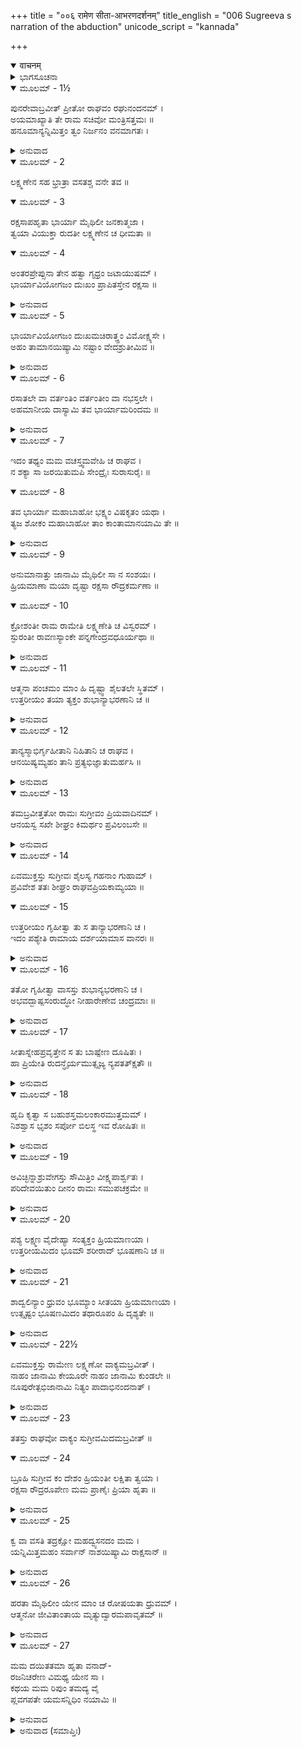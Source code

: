 +++
title = "००६ रामेण सीता-आभरणदर्शनम्"
title_english = "006 Sugreeva s narration of the abduction"
unicode_script = "kannada"

+++
<details open><summary>वाचनम्</summary>

<div class="audioEmbed"  caption="श्रीराम-हरिसीताराममूर्ति-घनपाठिभ्यां वचनम्" src="https://archive.org/download/Ramayana-recitation-Sriram-harisItArAmamUrti-Ghanapaati-v2/Kanda_4/Kanda_4_KSK-006-Sita_Abharana_Darshanam_0.mp3"></div>
</details>



<details><summary>ಭಾಗಸೂಚನಾ</summary>

ಸುಗ್ರೀವನು ಶ್ರೀರಾಮನಿಗೆ ಸೀತೆಯ ಒಡವೆಗಳನ್ನು ತೋರಿಸಿದುದು, ಶ್ರೀರಾಮನ ಶೋಕ ಹಾಗೂ ರೋಷಪೂರ್ಣ ವಚನ
</details>

<details open><summary>ಮೂಲಮ್ - 1½</summary>

ಪುನರೇವಾಬ್ರವೀತ್ ಪ್ರೀತೋ ರಾಘವಂ ರಘುನಂದನಮ್ ।  
ಅಯಮಾಖ್ಯಾತಿ ತೇ ರಾಮ ಸಚಿವೋ ಮಂತ್ರಿಸತ್ತಮಃ ॥  
ಹನೂಮಾನ್ಯನ್ನಿಮಿತ್ತಂ ತ್ವಂ ನಿರ್ಜನಂ ವನಮಾಗತಃ ।
</details>

<details><summary>ಅನುವಾದ</summary>

ಸುಗ್ರೀವನು ಪುನಃ ಪ್ರಸನ್ನತೆಯಿಂದ ರಘುಕುಲನಂದನ ಶ್ರೀರಾಮಚಂದ್ರನಲ್ಲಿ ಹೇಳಿದನು-ಶ್ರೀರಾಮಾ! ನನ್ನ ಮಂತ್ರಿಗಳಲ್ಲಿ ಶ್ರೇಷ್ಠ ಸಚಿವ ಈ ಹನುಮಂತನು ನಿಮ್ಮ ವಿಷಯದಲ್ಲಿ ನೀವು ಈ ನಿರ್ಜನ ಕಾಡಿಗೆ ಬಂದ ಎಲ್ಲ ವೃತ್ತಾಂತವನ್ನು ಹೇಳಿರುವನು.॥1½॥
</details>

<details open><summary>ಮೂಲಮ್ - 2</summary>

ಲಕ್ಷ್ಮಣೇನ ಸಹ ಭ್ರಾತ್ರಾ ವಸತಶ್ಚ ವನೇ ತವ ॥
</details>

<details open><summary>ಮೂಲಮ್ - 3</summary>

ರಕ್ಷಸಾಪಹೃತಾ ಭಾರ್ಯಾ ಮೈಥಿಲೀ ಜನಕಾತ್ಮಜಾ ।  
ತ್ವಯಾ ವಿಯುಕ್ತಾ ರುದತೀ ಲಕ್ಷ್ಮಣೇನ ಚ ಧೀಮತಾ ॥
</details>

<details open><summary>ಮೂಲಮ್ - 4</summary>

ಅಂತರಪ್ರೇಪ್ಸುನಾ ತೇನ ಹತ್ವಾ ಗೃಧ್ರಂ ಜಟಾಯುಷಮ್ ।  
ಭಾರ್ಯಾವಿಯೋಗಜಂ ದುಃಖಂ ಪ್ರಾಪಿತಸ್ತೇನ ರಕ್ಷಸಾ ॥
</details>

<details><summary>ಅನುವಾದ</summary>

ನೀನು ಲಕ್ಷ್ಮಣನೊಂದಿಗೆ ವನದಲ್ಲಿ ವಾಸಿಸುತ್ತಿದ್ದಾಗ ರಾಕ್ಷಸ ರಾವಣನು ನಿನ್ನ ಪತ್ನೀ ಮಿಥಿಲೇಶ ಕುಮಾರಿ ಜನಕನಂದಿನೀ ಸೀತೆಯನ್ನು ಕದ್ದುಕೊಂಡು ಹೋದನು. ಆ ಸಮಯದಲ್ಲಿ ನೀನು ಆಕೆಯಿಂದ ಅಗಲಿದ್ದೆ ಮತ್ತು ಲಕ್ಷ್ಮಣನೂ ಆಕೆಯೊಬ್ಬಳನ್ನೇ ಬಿಟ್ಟು ಹೊರಟುಹೋಗಿದ್ದನು. ರಾಕ್ಷಸನು ಇದೇ ಸಂದರ್ಭದ ನಿರೀಕ್ಷೆಯಲ್ಲಿದ್ದನು. ಅವನು ಗೃಧ್ರ ಜಟಾಯುವನ್ನು ಕೊಂದು, ಅಳುತ್ತಿರುವ ಸೀತೆಯನ್ನು ಅಪಹರಿಸಿದನು. ಹೀಗೆ ಆ ರಾಕ್ಷಸನು ನಿನ್ನನ್ನು ಪತ್ನೀ ವಿಯೋಗದಲ್ಲಿ ಕೆಡಹಿದನು.॥2-4॥
</details>

<details open><summary>ಮೂಲಮ್ - 5</summary>

ಭಾರ್ಯಾವಿಯೋಗಜಂ ದುಃಖಮಚಿರಾತ್ತ್ತಂ ವಿಮೋಕ್ಷ್ಯಸೇ ।  
ಅಹಂ ತಾಮಾನಯಿಷ್ಯಾಮಿ ನಷ್ಟಾಂ ವೇದಶ್ರುತೀಮಿವ ॥
</details>

<details><summary>ಅನುವಾದ</summary>

ಆದರೆ ಈ ಪತ್ನೀ ವಿಯೋಗದ ದುಃಖದಿಂದ ನೀನು ಬೇಗನೇ ಮುಕ್ತನಾಗುವೆ. ರಾಕ್ಷಸನು ಅಪಹರಿಸಿದ ವೇದವಾಣಿಯಂತಿರುವ ನಿನ್ನ ಪತ್ನಿಯನ್ನು ಹಿಂದಕ್ಕೆ ತಂದುಕೊಡುವೆನು.॥5॥
</details>

<details open><summary>ಮೂಲಮ್ - 6</summary>

ರಸಾತಲೇ ವಾ ವರ್ತಂತಿಂ ವರ್ತಂತೀಂ ವಾ ನಭಸ್ತಲೇ ।  
ಅಹಮಾನೀಯ ದಾಸ್ಯಾಮಿ ತವ ಭಾರ್ಯಾಮರಿಂದಮ ॥
</details>

<details><summary>ಅನುವಾದ</summary>

ಶತ್ರುದಮನ ಶ್ರೀರಾಮಾ! ನಿನ್ನ ಪತ್ನೀ ಸೀತೆಯು ಪಾತಾಳದಲ್ಲಿರಲಿ, ಆಕಾಶದಲ್ಲಿರಲೀ, ನಾನು ಆಕೆಯನ್ನು ಹುಡುಕಿ ತಂದು ನಿನ್ನ ಸೇವೆಯಲ್ಲಿ ಅರ್ಪಿಸುವೆನು.॥6॥
</details>

<details open><summary>ಮೂಲಮ್ - 7</summary>

ಇದಂ ತಥ್ಯಂ ಮಮ ವಚಸ್ತ್ವಮವೇಹಿ ಚ ರಾಘವ ।  
ನ ಶಕ್ಯಾ ಸಾ ಜರಯಿತುಮಪಿ ಸೇಂದ್ರೈಃ ಸುರಾಸುರೈಃ ॥
</details>

<details open><summary>ಮೂಲಮ್ - 8</summary>

ತವ ಭಾರ್ಯಾ ಮಹಾಬಾಹೋ ಭಕ್ಷ್ಯಂ ವಿಷಕೃತಂ ಯಥಾ ।  
ತ್ಯಜ ಶೋಕಂ ಮಹಾಬಾಹೋ ತಾಂ ಕಾಂತಾಮಾನಯಾಮಿ ತೇ ॥
</details>

<details><summary>ಅನುವಾದ</summary>

ರಘುನಂದನ! ನೀನು ನನ್ನ ಮಾತನ್ನು ನಿಜವೆಂದೇ ತಿಳಿ. ಮಹಾಬಾಹೋ! ನಿನ್ನ ಪತ್ನಿಯು ವಿಷಮಿಶ್ರಿತ ಊಟದಂತೆ ಬೇರೆಯವರಿಗೆ ಅಗ್ರಾಹ್ಯಳಾಗಿದ್ದಾಳೆ. ಇಂದ್ರಸಹಿತ ಸಮಸ್ತ ದೇವತೆಗಳು ಮತ್ತು ಅಸುರರೂ ಆಕೆಯನ್ನು ಜೀರ್ಣಿಸಿಕೊಳ್ಳಲಾರರು. ನೀನು ಶೋಕವನ್ನು ತ್ಯಜಿಸು. ನಾನು ನಿನ್ನ ಪ್ರಾಣವಲ್ಲಭೆಯನ್ನು ಅವಶ್ಯವಾಗಿ ತಂದುಕೊಡುವೆನು.॥7-8॥
</details>

<details open><summary>ಮೂಲಮ್ - 9</summary>

ಅನುಮಾನಾತ್ತು ಜಾನಾಮಿ ಮೈಥಿಲೀ ಸಾ ನ ಸಂಶಯಃ ।  
ಹ್ರಿಯಮಾಣಾ ಮಯಾ ದೃಷ್ಟಾ ರಕ್ಷಸಾ ರೌದ್ರಕರ್ಮಣಾ ॥
</details>

<details open><summary>ಮೂಲಮ್ - 10</summary>

ಕ್ರೋಶಂತೀ ರಾಮ ರಾಮೇತಿ ಲಕ್ಷ್ಮಣೇತಿ ಚ ವಿಸ್ವರಮ್ ।  
ಸ್ಫುರಂತೀ ರಾವಣಸ್ಯಾಂಕೇ ಪನ್ನಗೇಂದ್ರವಧೂರ್ಯಥಾ ॥
</details>

<details><summary>ಅನುವಾದ</summary>

ಭಯಂಕರ ಕರ್ಮಮಾಡುವ ಯಾರೋ ರಾಕ್ಷಸನು ಯಾವುದೋ ಸ್ತ್ರೀಯನ್ನು ಎತ್ತಿಕೊಂಡು ಹೋಗುವುದನ್ನು ಒಂದು ದಿನ ನಾನು ನೋಡಿದ್ದೆ. ನಾನು ಅನುಮಾನದಿಂದ ಅವಳೇ, ಮಿಥಿಲೇಶಕುಮಾರಿ ಸೀತೆ ಎಂದು ತಿಳಿಯುತ್ತೇನೆ, ಇದರಲ್ಲಿ ಸಂಶಯವೇ ಇಲ್ಲ; ಏಕೆಂದರೆ ಅವಳು ಗದ್ಗದ ಸ್ವರದಲ್ಲಿ ‘ಹಾ ರಾಮಾ! ಹಾ ರಾಮಾ! ಹಾ ಲಕ್ಷ್ಮಣಾ! ಎಂದು ಕೂಗುತ್ತಿದ್ದಳು ಹಾಗೂ ರಾವಣನ ಕೈಯಲ್ಲಿ ನಾಗರಾಜ ವಧೂ (ನಾಗಿಣಿ)ವಿನಂತೆ ಒದ್ದಾಡುತ್ತಾ ಪ್ರಕಾಶಿತವಾಗಿದ್ದಳು.॥9-10॥
</details>

<details open><summary>ಮೂಲಮ್ - 11</summary>

ಆತ್ಮನಾ ಪಂಚಮಂ ಮಾಂ ಹಿ ದೃಷ್ಟ್ವಾ ಶೈಲತಲೇ ಸ್ಥಿತಮ್ ।  
ಉತ್ತರೀಯಂ ತಯಾ ತ್ಯಕ್ತಂ ಶುಭಾನ್ಯಾಭರಣಾನಿ ಚ ॥
</details>

<details><summary>ಅನುವಾದ</summary>

ನಾಲ್ಕು ಮಂತ್ರಿಗಳೊಂದಿಗೆ ಐದನೆಯವನಾದ ನಾನು ಈ ಪರ್ವತದಲ್ಲಿ ಕುಳಿತಿದ್ದೆ. ನನ್ನನ್ನು ನೋಡುತ್ತಲೇ ದೇವೀ ಸೀತೆಯು ಮೇಲ್ಹೊದಿಕೆ ಮತ್ತು ಕೆಲವು ಸುಂದರ ಒಡವೆಗಳನ್ನು ಮೇಲಿನಿಂದ ಬೀಳಿಸಿದಳು.॥11॥
</details>

<details open><summary>ಮೂಲಮ್ - 12</summary>

ತಾನ್ಯಸ್ಮಾಭಿರ್ಗೃಹೀತಾನಿ ನಿಹಿತಾನಿ ಚ ರಾಘವ ।  
ಆನಯಿಷ್ಯಮ್ಯಹಂ ತಾನಿ ಪ್ರತ್ಯಭಿಜ್ಞಾತುಮರ್ಹಸಿ ॥
</details>

<details><summary>ಅನುವಾದ</summary>

ರಘುನಂದನ! ಅವೆಲ್ಲ ವಸ್ತುಗಳು ನಾವು ಇಟ್ಟುಕೊಂಡೆವು. ನಾನು ಈಗಲೇ ಅವನ್ನು ತರುತ್ತೇನೆ, ನೀನು ಅವನ್ನು ಗುರುತಿಸಬಲ್ಲೆ.॥12॥
</details>

<details open><summary>ಮೂಲಮ್ - 13</summary>

ತಮಬ್ರವೀತ್ತತೋ ರಾಮಃ ಸುಗ್ರೀವಂ ಪ್ರಿಯವಾದಿನಮ್ ।  
ಆನಯಸ್ವ ಸಖೇ ಶೀಘ್ರಂ ಕಿಮರ್ಥಂ ಪ್ರವಿಲಂಬಸೇ ॥
</details>

<details><summary>ಅನುವಾದ</summary>

ಆಗ ಶ್ರೀರಾಮನು ಈ ಪ್ರಿಯ ಸಂವಾದ ಹೇಳಿದ ಸುಗ್ರೀವನಲ್ಲಿ ಹೇಳಿದನು - ಸಖನೇ! ಬೇಗ ತೆಗೆದುಕೊಂಡು ಬಾ, ಏಕೆ ತಡ ಮಾಡುತ್ತಿರುವೆ.॥13॥
</details>

<details open><summary>ಮೂಲಮ್ - 14</summary>

ಏವಮುಕ್ತಸ್ತು ಸುಗ್ರೀವಃ ಶೈಲಸ್ಯ ಗಹನಾಂ ಗುಹಾಮ್ ।  
ಪ್ರವಿವೇಶ ತತಃ ಶೀಘ್ರಂ ರಾಘವಪ್ರಿಯಕಾಮ್ಯಯಾ ॥
</details>

<details open><summary>ಮೂಲಮ್ - 15</summary>

ಉತ್ತರೀಯಂ ಗೃಹೀತ್ವಾ ತು ಸ ತಾನ್ಯಾಭರಣಾನಿ ಚ ।  
ಇದಂ ಪಶ್ಯೇತಿ ರಾಮಾಯ ದರ್ಶಯಾಮಾಸ ವಾನರಃ ॥
</details>

<details><summary>ಅನುವಾದ</summary>

ಅವನು ಹೀಗೆ ಹೇಳಿದಾಗ ಸುಗ್ರೀವನು ಕೂಡಲೇ ಶ್ರೀರಾಮಚಂದ್ರನಿಗೆ ಪ್ರಿಯವನ್ನು ಮಾಡಲು ಪರ್ವತದ ಒಂದು ಗಹನ ಗುಹೆಗೆ ಹೋಗಿ ಮೇಲ್ಹೊದಿಕೆ ಮತ್ತು ಆ ಆಭೂಷಣಗಳನ್ನು ತೆಗೆದುಕೊಂಡು ಬಂದು-‘ತೆಗೆದುಕೋ ಇದನ್ನು ನೋಡು’ ಎಂದು ಹೇಳಿ ಶ್ರೀರಾಮನಿಗೆ ಎಲ್ಲ ಆಭೂಷಣಗಳನ್ನು ತೋರಿಸಿದನು.॥14-15॥
</details>

<details open><summary>ಮೂಲಮ್ - 16</summary>

ತತೋ ಗೃಹೀತ್ವಾ ವಾಸಸ್ತು ಶುಭಾನ್ಯಭರಣಾನಿ ಚ ।  
ಅಭವದ್ಬಾಷ್ಪಸಂರುದ್ಧೋ ನೀಹಾರೇಣೇವ ಚಂದ್ರಮಾಃ ॥
</details>

<details><summary>ಅನುವಾದ</summary>

ಆ ವಸ್ತ್ರ ಹಾಗೂ ಸುಂದರ ಆಭೂಷಣಗಳನ್ನು ಪಡೆದು ಶ್ರೀರಾಮನು ಮಂಜಿನಿಂದ ಮುಚ್ಚಿದ ಚಂದ್ರನಂತೆ ಕಂಬನಿಗಳಿಂದ ಕೂಡಿದನು. 116॥
</details>

<details open><summary>ಮೂಲಮ್ - 17</summary>

ಸೀತಾಸ್ನೇಹಪ್ರವೃತ್ತೇನ ಸ ತು ಬಾಷ್ಪೇಣ ದೂಷಿತಃ ।  
ಹಾ ಪ್ರಿಯೇತಿ ರುದನ್ಧೈರ್ಯಮುತ್ಸೃಜ್ಯ ನ್ಯಪತತ್ಕ್ಷಿತೌ ॥
</details>

<details><summary>ಅನುವಾದ</summary>

ಸೀತೆಯ ಸ್ನೇಹದಿಂದ ಹರಿಯುತ್ತಿರುವ ಕಂಬನಿಗಳಿಂದ ಅವನ ಮುಖ ಮತ್ತು ವಕ್ಷಃ ಸ್ಥಳವು ಒದ್ದೆಯಾಯಿತು. ಅವನು ‘ಹಾ ಪ್ರಿಯೇ!’ ಎಂದು ಹೇಳಿ ಅಳತೊಡಗಿ, ಧೈರ್ಯವಡಗಿ ನೆಲಕ್ಕೆ ಕುಸಿದನು.॥17॥
</details>

<details open><summary>ಮೂಲಮ್ - 18</summary>

ಹೃದಿ ಕೃತ್ವಾ ಸ ಬಹುಶಸ್ತಮಲಂಕಾರಮುತ್ತಮಮ್ ।  
ನಿಶಶ್ವಾಸ ಭೃಶಂ ಸರ್ಪೋ ಬಿಲಸ್ಥ ಇವ ರೋಷಿತಃ ॥
</details>

<details><summary>ಅನುವಾದ</summary>

ಆ ಉತ್ತಮ ಆಭೂಷಣಗಳನ್ನು ಪದೇ-ಪದೇ ಎದೆಗೊತ್ತಿಕೊಂಡು ಅವನು ಹುತ್ತದಲ್ಲಿ ಕುಳಿತ ರೋಷಗೊಂಡ ಸರ್ಪದಂತೆ ಜೋರು-ಜೋರಾಗಿ ನಿಟ್ಟುಸಿರುಬಿಡತೊಡಗಿದನು.॥18॥
</details>

<details open><summary>ಮೂಲಮ್ - 19</summary>

ಅವಿಚ್ಛಿನ್ನಾಶ್ರುವೇಗಸ್ತು ಸೌಮಿತ್ರಿಂ ವೀಕ್ಷ್ಯಪಾರ್ಶ್ವತಃ ।  
ಪರಿದೇವಯಿತುಂ ದೀನಂ ರಾಮಃ ಸಮುಪಚಕ್ರಮೇ ॥
</details>

<details><summary>ಅನುವಾದ</summary>

ಅವನ ಕಂಬನಿಗಳು ಬೇಗ ನಿಲ್ಲುತ್ತಿರಲಿಲ್ಲ. ತನ್ನ ಬಳಿ ನಿಂತಿರುವ ಲಕ್ಷ್ಮಣನ ಕಡೆಗೆ ನೋಡಿ ಶ್ರೀರಾಮನು ದೀನಭಾವದಿಂದ ವಿಲಾಪಿಸುತ್ತಾ ಹೇಳಿದನು.॥19॥
</details>

<details open><summary>ಮೂಲಮ್ - 20</summary>

ಪಶ್ಯ ಲಕ್ಷ್ಮಣ ವೈದೇಹ್ಯಾ ಸಂತ್ಯಕ್ತಂ ಹ್ರಿಯಮಾಣಯಾ ।  
ಉತ್ತರೀಯಮಿದಂ ಭೂಮೌ ಶರೀರಾದ್ ಭೂಷಣಾನಿ ಚ ॥
</details>

<details><summary>ಅನುವಾದ</summary>

ಲಕ್ಷ್ಮಣ! ನೋಡು, ರಾಕ್ಷಸನು ಕದ್ದುಕೊಂಡು ಹೋಗುವಾಗ ವಿದೇಹನಂದಿನೀ ಸೀತೆಯು ಈ ವಸ್ತ್ರ ಮತ್ತು ಈ ಒಡವೆಗಳನ್ನು ಶರೀರದಿಂದ ತೆಗೆದು ಪೃಥಿವಿಗೆ ಎಸೆದಿರುವಳು.॥20॥
</details>

<details open><summary>ಮೂಲಮ್ - 21</summary>

ಶಾದ್ವಲಿನ್ಯಾಂ ಧ್ರುವಂ ಭೂಮ್ಯಾಂ ಸೀತಯಾ ಹ್ರಿಯಮಾಣಯಾ ।  
ಉತ್ಸೃಷ್ಟಂ ಭೂಷಣಮಿದಂ ತಥಾರೂಪಂ ಹಿ ದೃಶ್ಯತೇ ॥
</details>

<details><summary>ಅನುವಾದ</summary>

ನಿಶಾಚರನು ಕದ್ದುಕೊಂಡು ಹೋದ ಸೀತೆಯು ಎಸೆದ ಈ ಆಭೂಷಣಗಳು ಖಂಡಿತವಾಗಿ ಹುಲ್ಲಿನ ನೆಲದ ಮೇಲೆ ಬಿದ್ದಿರಬೇಕು; ಏಕೆಂದರೆ ಇವುಗಳು ಒಡೆಯದೆ, ತುಂಡಾಗದೆ ಹೇಗಿದ್ದವೋ ಹಾಗೆಯೇ ಇವೆ.॥21॥
</details>

<details open><summary>ಮೂಲಮ್ - 22½</summary>

ಏವಮುಕ್ತಸ್ತು ರಾಮೇಣ ಲಕ್ಷ್ಮಣೋ ವಾಕ್ಯಮಬ್ರವೀತ್ ।  
ನಾಹಂ ಜಾನಾಮಿ ಕೇಯೂರೇ ನಾಹಂ ಜಾನಾಮಿ ಕುಂಡಲೇ ॥  
ನೂಪುರೇತ್ಪಭಿಜಾನಾಮಿ ನಿತ್ಯಂ ಪಾದಾಭಿನಂದನಾತ್ ।
</details>

<details><summary>ಅನುವಾದ</summary>

ಶ್ರೀರಾಮನು ಹೀಗೆ ಹೇಳಿದಾಗ ಲಕ್ಷ್ಮಣನು ಹೇಳಿದನು - ಅಣ್ಣಾ! ನಾನು ಈ ಕೇಯೂರಗಳು, ಕರ್ಣಕುಂಡಲಗಳು ಯಾರದೆಂದು ನಾನು ತಿಳಿಯೆ; ಆದರೆ ಪ್ರತಿದಿನ ಅತ್ತಿಗೆಯ ಪಾದಗಳಿಗೆ ವಂದಿಸುತ್ತಿದ್ದುದರಿಂದ ನಾನು ಈ ಎರಡು ನೂಪುರಗಳನ್ನು ಗುರುತಿಸುತ್ತೇನೆ.॥22½॥
</details>

<details open><summary>ಮೂಲಮ್ - 23</summary>

ತತಸ್ತು ರಾಘವೋ ವಾಕ್ಯಂ ಸುಗ್ರೀವಮಿದಮಬ್ರವೀತ್ ॥
</details>

<details open><summary>ಮೂಲಮ್ - 24</summary>

ಬ್ರೂಹಿ ಸುಗ್ರೀವ ಕಂ ದೇಶಂ ಹ್ರಿಯಂತೀ ಲಕ್ಷಿತಾ ತ್ವಯಾ ।  
ರಕ್ಷಸಾ ರೌದ್ರರೂಪೇಣ ಮಮ ಪ್ರಾಣೈಃ ಪ್ರಿಯಾ ಹೃತಾ ॥
</details>

<details><summary>ಅನುವಾದ</summary>

ಆಗ ಶ್ರೀರಘುನಾಥನು ಸುಗ್ರೀವನಲ್ಲಿ ಈ ಪ್ರಕಾರ ಹೇಳಿದನು - ಸುಗ್ರೀವ! ಆ ಭಯಂಕರರೂಪೀ ರಾಕ್ಷಸನು ನನ್ನ ಪ್ರಾಣಪ್ರಿಯೆ ಸೀತೆಯನ್ನು ಯಾವ ದಿಕ್ಕಿಗೆ ಕೊಂಡು ಹೋದನು? ನೀನಾದರೋ ನೋಡಿರುವೆ, ಅದನ್ನು ಹೇಳು.॥23-24॥
</details>

<details open><summary>ಮೂಲಮ್ - 25</summary>

ಕ್ವ ವಾ ವಸತಿ ತದ್ರಕ್ಷೋ ಮಹದ್ವ್ಯಸನದಂ ಮಮ ।  
ಯನ್ನಿಮಿತ್ತಮಹಂ ಸರ್ವಾನ್ ನಾಶಯಿಷ್ಯಾಮಿ ರಾಕ್ಷಸಾನ್ ॥
</details>

<details><summary>ಅನುವಾದ</summary>

ನನಗೆ ಮಹಾಸಂಕಟವನ್ನೀಯುವ ಆ ರಾಕ್ಷಸನು ಎಲ್ಲಿ ಇರುವನು? ನಾನು ಕೇವಲ ಅವನ ಅಪರಾಧದಿಂದಾಗಿ ಸಮಸ್ತ ರಾಕ್ಷಸರನ್ನು ವಿನಾಶಮಾಡಿಬಿಡುವೆ.॥25॥
</details>

<details open><summary>ಮೂಲಮ್ - 26</summary>

ಹರತಾ ಮೈಥಿಲೀಂ ಯೇನ ಮಾಂ ಚ ರೋಷಯತಾ ಧ್ರುವಮ್ ।  
ಆತ್ಮನೋ ಜೀವಿತಾಂತಾಯ ಮೃತ್ಯುದ್ವಾರಮಪಾವೃತಮ್ ॥
</details>

<details><summary>ಅನುವಾದ</summary>

ಆ ರಾಕ್ಷಸನು ಮೈಥಿಲಿಯನ್ನು ಅಪಹರಣ ಮಾಡಿ ನನ್ನ ರೋಷವನ್ನು ಹೆಚ್ಚಿಸಿ ನಿಶ್ಚಯವಾಗಿ ತನ್ನ ಜೀವನವನ್ನು ಕೊನೆಗೊಳಿಸಲು ಮೃತ್ಯುವಿನ ಬಾಗಿಲನ್ನು ತೆರೆದಿರುವನು.॥26॥
</details>

<details open><summary>ಮೂಲಮ್ - 27</summary>

ಮಮ ದಯಿತತಮಾ ಹೃತಾ ವನಾದ್-  
ರಜನಿಚರೇಣ ವಿಮಥ್ಯ ಯೇನ ಸಾ ।  
ಕಥಯ ಮಮ ರಿಪುಂ ತಮದ್ಯ ವೈ  
ಪ್ಲವಗಪತೇ ಯಮಸನ್ನಿಧಿಂ ನಯಾಮಿ ॥
</details>

<details><summary>ಅನುವಾದ</summary>

ವಾನರರಾಜನೇ! ಯಾವ ನಿಶಾಚರನು ನನಗೆ ಮೋಸಮಾಡಿ ನನಗೆ ಅಪಮಾನಮಾಡಿ ನನ್ನ ಪ್ರಿಯತಮೆಯನ್ನು ವನದಿಂದ ಅಪಹರಿಸಿರುವನೋ, ಅವನು ನನ್ನ ಘೋರ ಶತ್ರುವಾಗಿದ್ದಾನೆ. ನೀನು ಅವನು ಎಲ್ಲಿರುವನೆಂದು ತಿಳಿಸು ನಾನು ಈಗಲೇ ಅವನನ್ನು ಯಮನ ಬಳಿಗೆ ಕಳಿಸುತ್ತೇನೆ.॥27॥
</details>

<details><summary>ಅನುವಾದ (ಸಮಾಪ್ತಿಃ)</summary>

ಶ್ರೀ ವಾಲ್ಮೀಕಿವಿರಚಿತ ಆರ್ಷರಾಮಾಯಣ ಆದಿಕಾವ್ಯದ ಕಿಷ್ಕಿಂಧಾಕಾಂಡದ ಆರನೆಯ ಸರ್ಗ ಸಂಪೂರ್ಣವಾಯಿತು.॥6॥
</details>
